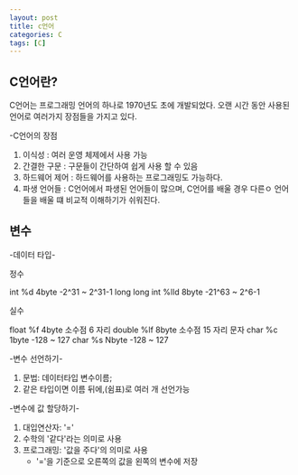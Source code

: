 ```yaml
---
layout: post
title: c언어
categories: C
tags: [C] 
---
```


C언어란?
---------
C언어는 프로그래밍 언어의 하나로 1970년도 초에 개발되었다.
오랜 시간 동안 사용된 언어로 여러가지 장점들을 가지고 있다.

-C언어의 장점
1. 이식성
: 여러 운영 체제에서 사용 가능
2. 간결한 구문
: 구문들이 간단하여 쉽게 사용 할 수 있음
3. 하드웨어 제어
: 하드웨어를 사용하는 프로그래밍도 가능하다.
4. 파생 언어들
: C언어에서 파생된 언어들이 많으며, C언어를 배울 경우 다른ㅇ 언어들을 배울 떄 비교적 이해하기가 쉬워진다.

변수
----------

-데이터 타입-

정수

int %d 4byte -2^31 ~ 2^31-1
long long int %lld 8byte -21^63 ~ 2^6-1

실수

float %f 4byte 소수점 6 자리
double %lf 8byte 소수점 15 자리
문자 char %c 1byte -128 ~ 127
char %s Nbyte -128 ~ 127

-변수 선언하기-

1. 문법: 데이터타입 변수이름;
2. 같은 타입이면 이름 뒤에,(쉼표)로 여러 개 선언가능

-변수에 값 할당하기-
1. 대입연산자: '='
2. 수학의 '같다'라는 의미로 사용
3. 프로그래밍: '값을 주다'의 의미로 사용
    - '='을 기준으로 오른쪽의 값을 왼쪽의 변수에 저장